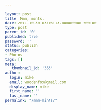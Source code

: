 ```yaml
---

layout: post
title: Mmm, mints.
date: 2011-10-30 03:06:13.000000000 +00:00
type: post
parent_id: '0'
published: true
password: ''
status: publish
categories:
- Photos
tags: []
meta:
  _thumbnail_id: '355'
author:
  login: mike
  email: woodenfox@gmail.com
  display_name: mike
  first_name: ''
  last_name: ''
permalink: "/mmm-mints/"
---
```



